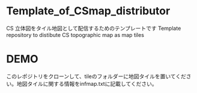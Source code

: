 # Template_of_CSmap_distributor
CS 立体図をタイル地図として配信するためのテンプレートです
Template repository to distibute CS topographic map as map tiles

# DEMO
このレポジトリをクローンして、tileのフォルダーに地図タイルを置いてください。地図タイルに関する情報をinfmap.txtに記載してください。
